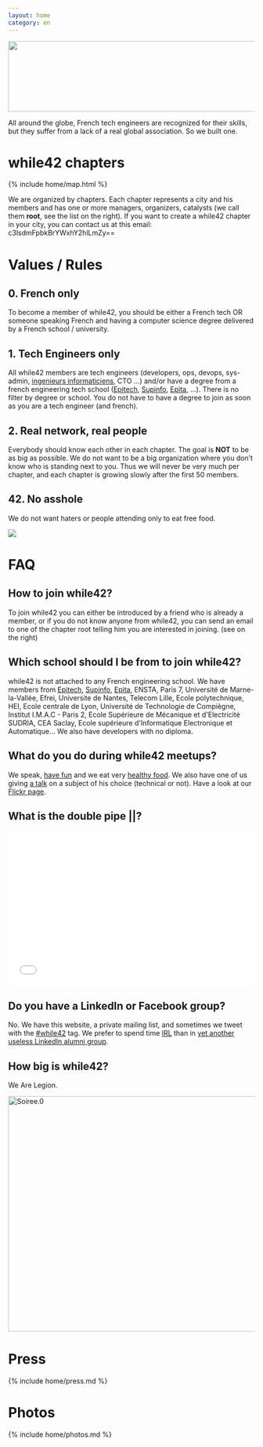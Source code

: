 ```yaml
---
layout: home
category: en
---
```


<a href="http://www.flickr.com/photos/while42/8721270957/" title="while42 San Francisco meetup #4"><img src="http://farm8.staticflickr.com/7302/8721270957_36443d5b20_z.jpg" width="640" height="144"></a>

All around the globe, French tech engineers are recognized for their skills, but they suffer from a lack of a real global association. So we built one.


while42 chapters
=================

{% include home/map.html %}

We are organized by chapters. Each chapter represents a city and his members and has one or more managers, organizers, catalysts (we call them **root**, see the list on the right).
If you want to create a while42 chapter in your city, you can contact us at this email: c3lsdmFpbkBrYWxhY2hlLmZy==


Values / Rules
===============

## 0. French only
To become a member of while42, you should be either a French tech OR someone speaking French and having a computer science degree delivered by a French school / university.

## 1. Tech Engineers only
All while42 members are tech engineers (developers, ops, devops, sys-admin, <a href="http://www.youtube.com/watch?v=rlarCLhzfoU">ingenieurs informaticiens</a>, CTO ...) and/or have a degree from a french engineering tech school ([Epitech](http://www.epitech.net), [Supinfo](http://www.supinfo.com), [Epita](http://www.epita.fr), ...). There is no filter by degree or school. You do not have to have a degree to join as soon as you are a tech engineer (and french).

## 2. Real network, real people
Everybody should know each other in each chapter. The goal is **NOT** to be as big as possible. We do not want to be a big organization where you don’t know who is standing next to you. Thus we will never be very much per chapter, and each chapter is growing slowly after the first 50 members.

## 42. No asshole
We do not want haters or people attending only to eat free food.

[![](http://farm9.staticflickr.com/8477/8285515849_589a7645b8_z.jpg)](http://www.flickr.com/photos/while42/8285515849)


FAQ
====

## How to join while42?
To join while42 you can either be introduced by a friend who is already a member, or if you do not know anyone from while42, you can send an email to one of the chapter root telling him you are interested in joining. (see on the right)

## Which school should I be from to join while42?
while42 is not attached to any French engineering school. We have members from <a href="http://www.epitech.net">Epitech</a>, <a href="http://www.supinfo.com/">Supinfo</a>, <a href="http://www.epita.fr/">Epita</a>, ENSTA, Paris 7, Université de Marne-la-Vallée, Efrei, Universite de Nantes, Telecom Lille, Ecole polytechnique, HEI, Ecole centrale de Lyon, Université de Technologie de Compiègne, Institut I.M.A.C - Paris 2, Ecole Supérieure de Mécanique et d'Electricité SUDRIA, CEA Saclay, Ecole supérieure d'Informatique Electronique et Automatique...
We also have developers with no diploma.

## What do you do during while42 meetups?
We speak, <a href="http://www.flickr.com/photos/while42/8599999535/">have fun</a> and we eat very <a href="http://www.flickr.com/photos/while42/8601096954/">healthy food</a>. We also have one of us giving <a href="http://www.flickr.com/photos/while42/8499425290/">a talk</a> on a subject of his choice (technical or not). Have a look at our <a href="http://www.flickr.com/photos/while42/">Flickr page</a>.

## What is the double pipe ||?
<iframe width="100%" height="315" src="//www.youtube.com/embed/bfi4lcxYzBw" frameborder="0" allowfullscreen></iframe>  

## Do you have a LinkedIn or Facebook group?
No. We have this website, a private mailing list, and sometimes we tweet with the <a href="https://twitter.com/search/realtime?q=%23while42&src=typd">#while42</a> tag. We prefer to spend time <a href="http://www.urbandictionary.com/define.php?term=IRL">IRL</a> than in <a href="http://www.linkedin.com/search-fe/group_search?pplSearchOrigin=GLHD&keywords=epitech">yet another useless LinkedIn alumni group</a>.

## How big is while42?
We Are Legion.

<a href="http://www.flickr.com/photos/while42/8277834621/" title="Soiree.0 de while42, sur Flickr"><img src="http://farm9.staticflickr.com/8351/8277834621_6d5cd7986d_z.jpg" width="640" height="480" alt="Soiree.0"></a>

Press
======
{% include home/press.md %}


Photos
=======
{% include home/photos.md %}
